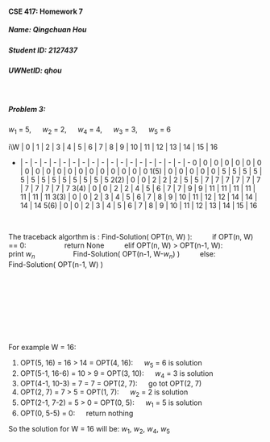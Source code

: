 #### CSE 417: Homework 7
##### Name: Qingchuan Hou
##### Student ID: 2127437
##### UWNetID: qhou

</br>

##### Problem 3:

$w_1$ = 5, &emsp; $w_2$ = 2, &emsp; $w_4$ = 4, &emsp; $w_3$ = 3, &emsp; $w_5$ = 6

i\W | 0 | 1 | 2 | 3 | 4 | 5 | 6 | 7 | 8 | 9 | 10 | 11 | 12 | 13 | 14 | 15 | 16
- | - | - | - | - | - | - | - | - | - | - | - | - | - | - | - | - | - | - 
0 | 0 | 0 | 0 | 0 | 0 | 0 | 0 | 0 | 0 | 0 | 0 | 0 | 0 | 0 | 0 | 0 | 0 | 0
1(5) | 0 | 0 | 0 | 0 | 0 | 5 | 5 | 5 | 5 | 5 | 5 | 5 | 5 | 5 | 5 | 5 | 5 | 5 
2(2) | 0 | 0 | 2 | 2 | 2 | 5 | 5 | 7 | 7 | 7 | 7 | 7 | 7 | 7 | 7 | 7 | 7 | 7 
3(4) | 0 | 0 | 2 | 2 | 4 | 5 | 6 | 7 | 7 | 9 | 9 | 11 | 11 | 11 | 11 | 11 | 11 | 11 
3(3) | 0 | 0 | 2 | 3 | 4 | 5 | 6 | 7 | 8 | 9 | 10 | 11 | 12 | 12 | 14 | 14 | 14 | 14 
5(6) | 0 | 0 | 2 | 3 | 4 | 5 | 6 | 7 | 8 | 9 | 10 | 11 | 12 | 13 | 14 | 15 | 16 

</br>

The traceback algorthm is :
Find-Solution( OPT(n, W) ):
&emsp; &emsp;   if OPT(n, W) == 0:
&emsp; &emsp; &emsp; &emsp;        return None
 &emsp; &emsp;     elif OPT(n, W) > OPT(n-1, W):
  &emsp; &emsp;  &emsp; &emsp;        print $w_n$
  &emsp; &emsp;  &emsp; &emsp;        Find-Solution( OPT(n-1, W-$w_n$) )
  &emsp; &emsp;    else:
  &emsp; &emsp;  &emsp; &emsp;        Find-Solution( OPT(n-1, W) )

</br>

</br>

</br>
</br>

</br>

</br>

</br>

For example W = 16:
1. OPT(5, 16) = 16 > 14 = OPT(4, 16):  &emsp; $w_5$ = 6 is solution
2. OPT(5-1, 16-6) = 10 > 9 = OPT(3, 10):  &emsp; $w_4$ = 3 is solution
3. OPT(4-1, 10-3) = 7 = 7 = OPT(2, 7):  &emsp; go tot OPT(2, 7)
4. OPT(2, 7) = 7 > 5 = OPT(1, 7):  &emsp; $w_2$ = 2 is solution
5. OPT(2-1, 7-2) = 5 > 0 = OPT(0, 5):  &emsp; $w_1$ = 5 is solution
6. OPT(0, 5-5) = 0:  &emsp; return nothing
   
So the solution for W = 16 will be: $w_1$, $w_2$, $w_4$, $w_5$